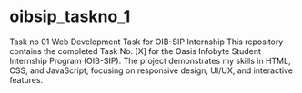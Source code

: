 # oibsip_taskno_1
Task no 01 Web Development Task for OIB-SIP Internship  This repository contains the completed Task No. [X] for the Oasis Infobyte Student Internship Program (OIB-SIP). The project demonstrates my skills in HTML, CSS, and JavaScript, focusing on responsive design, UI/UX, and interactive features.

